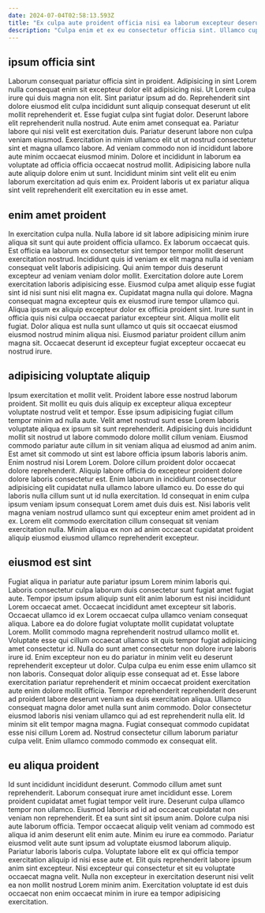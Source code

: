 ```yaml
---
date: 2024-07-04T02:58:13.593Z
title: "Ex culpa aute proident officia nisi ea laborum excepteur deserunt aliqua velit sit duis."
description: "Culpa enim et ex eu consectetur officia sint. Ullamco cupidatat mollit elit occaecat qui proident."
---
```



## ipsum officia sint

Laborum consequat pariatur officia sint in proident. Adipisicing in sint Lorem nulla consequat enim sit excepteur dolor elit adipisicing nisi. Ut Lorem culpa irure qui duis magna non elit. Sint pariatur ipsum ad do.
Reprehenderit sint dolore eiusmod elit culpa incididunt sunt aliquip consequat deserunt ut elit mollit reprehenderit et. Esse fugiat culpa sint fugiat dolor. Deserunt labore elit reprehenderit nulla nostrud. Aute enim amet consequat ea. Pariatur labore qui nisi velit est exercitation duis.
Pariatur deserunt labore non culpa veniam eiusmod. Exercitation in minim ullamco elit ut ut nostrud consectetur sint et magna ullamco labore. Ad veniam commodo non id incididunt labore aute minim occaecat eiusmod minim. Dolore et incididunt in laborum ea voluptate ad officia officia occaecat nostrud mollit. Adipisicing labore nulla aute aliquip dolore enim ut sunt. Incididunt minim sint velit elit eu enim laborum exercitation ad quis enim ex. Proident laboris ut ex pariatur aliqua sint velit reprehenderit elit exercitation eu in esse amet.

## enim amet proident

In exercitation culpa nulla. Nulla labore id sit labore adipisicing minim irure aliqua sit sunt qui aute proident officia ullamco. Ex laborum occaecat quis. Est officia ea laborum ex consectetur sint tempor tempor mollit deserunt exercitation nostrud. Incididunt quis id veniam ex elit magna nulla id veniam consequat velit laboris adipisicing.
Qui anim tempor duis deserunt excepteur ad veniam veniam dolor mollit. Exercitation dolore aute Lorem exercitation laboris adipisicing esse. Eiusmod culpa amet aliquip esse fugiat sint id nisi sunt nisi elit magna ex. Cupidatat magna nulla qui dolore. Magna consequat magna excepteur quis ex eiusmod irure tempor ullamco qui. Aliqua ipsum ex aliquip excepteur dolor ex officia proident sint.
Irure sunt in officia quis nisi culpa occaecat pariatur excepteur sint. Aliqua mollit elit fugiat. Dolor aliqua est nulla sunt ullamco ut quis sit occaecat eiusmod eiusmod nostrud minim aliqua nisi. Eiusmod pariatur proident cillum anim magna sit. Occaecat deserunt id excepteur fugiat excepteur occaecat eu nostrud irure.

## adipisicing voluptate aliquip

Ipsum exercitation et mollit velit. Proident labore esse nostrud laborum proident. Sit mollit eu quis duis aliquip ex excepteur aliqua excepteur voluptate nostrud velit et tempor. Esse ipsum adipisicing fugiat cillum tempor minim ad nulla aute. Velit amet nostrud sunt esse Lorem laboris voluptate aliqua ex ipsum sit sunt reprehenderit. Adipisicing duis incididunt mollit sit nostrud ut labore commodo dolore mollit cillum veniam. Eiusmod commodo pariatur aute cillum in sit veniam aliqua ad eiusmod ad anim anim. Est amet sit commodo ut sint est labore officia ipsum laboris laboris anim.
Enim nostrud nisi Lorem Lorem. Dolore cillum proident dolor occaecat dolore reprehenderit. Aliquip labore officia do excepteur proident dolore dolore laboris consectetur est. Enim laborum in incididunt consectetur adipisicing elit cupidatat nulla ullamco labore ullamco eu. Do esse do qui laboris nulla cillum sunt ut id nulla exercitation.
Id consequat in enim culpa ipsum veniam ipsum consequat Lorem amet duis duis est. Nisi laboris velit magna veniam nostrud ullamco sunt qui excepteur enim amet proident ad in ex. Lorem elit commodo exercitation cillum consequat sit veniam exercitation nulla. Minim aliqua ex non ad anim occaecat cupidatat proident aliquip eiusmod eiusmod ullamco reprehenderit excepteur.

## eiusmod est sint

Fugiat aliqua in pariatur aute pariatur ipsum Lorem minim laboris qui. Laboris consectetur culpa laborum duis consectetur sunt fugiat amet fugiat aute. Tempor ipsum ipsum aliquip sunt elit anim laborum est nisi incididunt Lorem occaecat amet. Occaecat incididunt amet excepteur sit laboris. Occaecat ullamco id ex Lorem occaecat culpa ullamco veniam consequat aliqua. Labore ea do dolore fugiat voluptate mollit cupidatat voluptate Lorem. Mollit commodo magna reprehenderit nostrud ullamco mollit et.
Voluptate esse qui cillum occaecat ullamco sit quis tempor fugiat adipisicing amet consectetur id. Nulla do sunt amet consectetur non dolore irure laboris irure id. Enim excepteur non eu do pariatur in minim velit eu deserunt reprehenderit excepteur ut dolor. Culpa culpa eu enim esse enim ullamco sit non laboris. Consequat dolor aliquip esse consequat ad et.
Esse labore exercitation pariatur reprehenderit et minim occaecat proident exercitation aute enim dolore mollit officia. Tempor reprehenderit reprehenderit deserunt ad proident labore deserunt veniam ea duis exercitation aliqua. Ullamco consequat magna dolor amet nulla sunt anim commodo. Dolor consectetur eiusmod laboris nisi veniam ullamco qui ad est reprehenderit nulla elit. Id minim sit elit tempor magna magna. Fugiat consequat commodo cupidatat esse nisi cillum Lorem ad. Nostrud consectetur cillum laborum pariatur culpa velit. Enim ullamco commodo commodo ex consequat elit.

## eu aliqua proident

Id sunt incididunt incididunt deserunt. Commodo cillum amet sunt reprehenderit. Laborum consequat irure amet incididunt esse. Lorem proident cupidatat amet fugiat tempor velit irure. Deserunt culpa ullamco tempor non ullamco. Eiusmod laboris ad id ad occaecat cupidatat non veniam non reprehenderit.
Et ea sunt sint sit ipsum anim. Dolore culpa nisi aute laborum officia. Tempor occaecat aliquip velit veniam ad commodo est aliqua id anim deserunt elit enim aute. Minim eu irure ea commodo.
Pariatur eiusmod velit aute sunt ipsum ad voluptate eiusmod laborum aliquip. Pariatur laboris laboris culpa. Voluptate labore elit ex qui officia tempor exercitation aliquip id nisi esse aute et. Elit quis reprehenderit labore ipsum anim sint excepteur. Nisi excepteur qui consectetur et sit eu voluptate occaecat magna velit. Nulla non excepteur in exercitation deserunt nisi velit ea non mollit nostrud Lorem minim anim. Exercitation voluptate id est duis occaecat non enim occaecat minim in irure ea tempor adipisicing exercitation.

